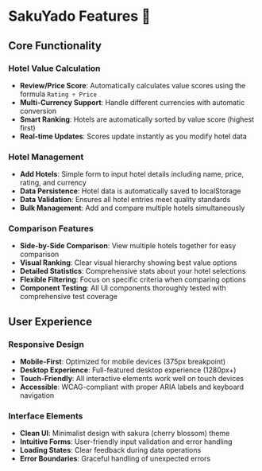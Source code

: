 # SakuYado Features 🌸

## Core Functionality

### Hotel Value Calculation

- **Review/Price Score**: Automatically calculates value scores using the formula `Rating ÷ Price`
- **Multi-Currency Support**: Handle different currencies with automatic conversion
- **Smart Ranking**: Hotels are automatically sorted by value score (highest first)
- **Real-time Updates**: Scores update instantly as you modify hotel data

### Hotel Management

- **Add Hotels**: Simple form to input hotel details including name, price, rating, and currency
- **Data Persistence**: Hotel data is automatically saved to localStorage
- **Data Validation**: Ensures all hotel entries meet quality standards
- **Bulk Management**: Add and compare multiple hotels simultaneously

### Comparison Features

- **Side-by-Side Comparison**: View multiple hotels together for easy comparison
- **Visual Ranking**: Clear visual hierarchy showing best value options
- **Detailed Statistics**: Comprehensive stats about your hotel selections
- **Flexible Filtering**: Focus on specific criteria when comparing options
- **Component Testing**: All UI components thoroughly tested with comprehensive test coverage

## User Experience

### Responsive Design

- **Mobile-First**: Optimized for mobile devices (375px breakpoint)
- **Desktop Experience**: Full-featured desktop experience (1280px+)
- **Touch-Friendly**: All interactive elements work well on touch devices
- **Accessible**: WCAG-compliant with proper ARIA labels and keyboard navigation

### Interface Elements

- **Clean UI**: Minimalist design with sakura (cherry blossom) theme
- **Intuitive Forms**: User-friendly input validation and error handling
- **Loading States**: Clear feedback during data operations
- **Error Boundaries**: Graceful handling of unexpected errors
